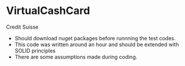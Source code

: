 # VirtualCashCard
Credit Suisse

* Should download nuget packages before runnning the test codes.
* This code was written around an hour and should be extended with SOLID principles
* There are some assumptions made during coding.